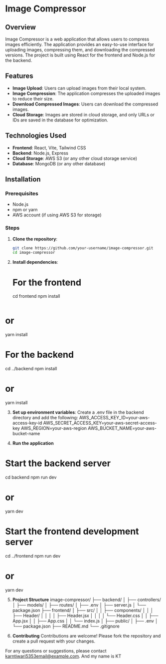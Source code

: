 # Image Compressor

## Overview

Image Compressor is a web application that allows users to compress images efficiently. The application provides an easy-to-use interface for uploading images, compressing them, and downloading the compressed versions. The project is built using React for the frontend and Node.js for the backend.

## Features

- **Image Upload**: Users can upload images from their local system.
- **Image Compression**: The application compresses the uploaded images to reduce their size.
- **Download Compressed Images**: Users can download the compressed images.
- **Cloud Storage**: Images are stored in cloud storage, and only URLs or IDs are saved in the database for optimization.

## Technologies Used

- **Frontend**: React, Vite, Tailwind CSS
- **Backend**: Node.js, Express
- **Cloud Storage**: AWS S3 (or any other cloud storage service)
- **Database**: MongoDB (or any other database)

## Installation

### Prerequisites

- Node.js
- npm or yarn
- AWS account (if using AWS S3 for storage)

### Steps

1. **Clone the repository**:

   ```sh
   git clone https://github.com/your-username/image-compressor.git
   cd image-compressor

   ```

2. **Install dependencies**:

   # For the frontend

   cd frontend
   npm install

   ```

   ```

# or

yarn install

# For the backend

cd ../backend
npm install

# or

yarn install

3. **Set up environment variables**: Create a .env file in the backend directory and add the following:
   AWS_ACCESS_KEY_ID=your-aws-access-key-id
   AWS_SECRET_ACCESS_KEY=your-aws-secret-access-key
   AWS_REGION=your-aws-region
   AWS_BUCKET_NAME=your-aws-bucket-name

4. **Run the application**

# Start the backend server

cd backend
npm run dev

# or

yarn dev

# Start the frontend development server

cd ../frontend
npm run dev

# or

yarn dev

5. **Project Structure**
   image-compressor/
   ├── backend/
   │ ├── controllers/
   │ ├── models/
   │ ├── routes/
   │ ├── .env
   │ ├── server.js
   │ └── package.json
   ├── frontend/
   │ ├── src/
   │ │ ├── components/
   │ │ │ ├── Header/
   │ │ │ │ ├── Header.jsx
   │ │ │ │ └── Header.css
   │ │ ├── App.jsx
   │ │ ├── App.css
   │ │ └── index.js
   │ ├── public/
   │ ├── .env
   │ └── package.json
   ├── README.md
   └── .gitignore

6. **Contributing**
   Contributions are welcome! Please fork the repository and create a pull request with your changes.

For any questions or suggestions, please contact karntiwari5353email@example.com.
And my name is KT
